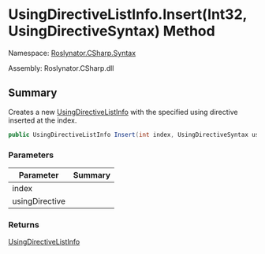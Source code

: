 # UsingDirectiveListInfo\.Insert\(Int32, UsingDirectiveSyntax\) Method

Namespace: [Roslynator.CSharp.Syntax](../../README.md)

Assembly: Roslynator\.CSharp\.dll

## Summary

Creates a new [UsingDirectiveListInfo](../README.md) with the specified using directive inserted at the index\.

```csharp
public UsingDirectiveListInfo Insert(int index, UsingDirectiveSyntax usingDirective)
```

### Parameters

| Parameter | Summary |
| --------- | ------- |
| index | |
| usingDirective | |

### Returns

[UsingDirectiveListInfo](../README.md)


